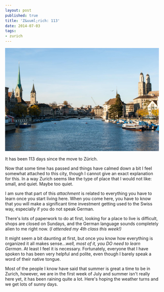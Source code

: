```yaml
---
layout: post
published: true
title: 'Z&uuml;rich: 113'
date: 2014-07-03
tags:
- zurich
---
```

<img class="img-responsive" src="/assets/140703/zurich-113.jpg" alt="Zürich" />

It has been 113 days since the move to Z&uuml;rich.

Now that some time has passed and things have calmed down a bit I feel somewhat attached to this city, though I cannot give an exact explanation for this. In a way Zurich seems like the type of place that I would not like: small, and quiet. Maybe too quiet.

<!--more-->

I am sure that part of this <em>attachment </em>is related to everything you have to learn once you start living here. When you come here, you have to know that you will make a significant time investment getting used to the Swiss way, especially if you do not speak German.

There's lots of paperwork to do at first, looking for a place to live is difficult, shops are closed on Sundays, and the German language sounds completely alien to me right now. (<em>I attended my 4th class this week!)</em>

It might seem a bit daunting at first, but once you know how everything is organized it all makes sense...<em>well, most of it, you DO need to learn German</em>. At least I feel it is necessary. Fortunately, everyone that I have spoken to has been very helpful and polite, even though I barely speak a word of their native tongue.

Most of the people I know have said that summer is great a time to be in Zurich, however, we are in the first week of July and summer isn't really here yet, it has been raining quite a lot. Here's hoping the weather turns and we get lots of sunny days.
